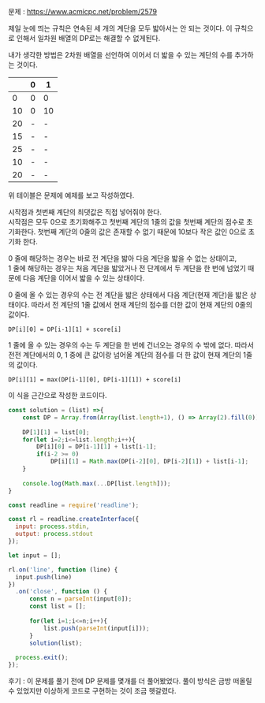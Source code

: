 문제 : https://www.acmicpc.net/problem/2579

제일 눈에 띄는 규칙은 연속된 세 개의 계단을 모두 밟아서는 안 되는 것이다. 이 규칙으로 인해서 일차원 배열의 DP로는 해결할 수 없게된다. 

내가 생각한 방법은 2차원 배열을 선언하여 이어서 더 밟을 수 있는 계단의 수를 추가하는 것이다. 

||0|1|
|---|---|---|
|0|0|0|
|10|0|10|
|20|-|-|
|15|-|-|
|25|-|-|
|10|-|-|
|20|-|-|  

위 테이블은 문제에 예제를 보고 작성하였다. 

시작점과 첫번째 계단의 최댓값은 직접 넣어줘야 한다.   
시작점은 모두 0으로 초기화해주고 첫번째 계단의 1줄의 값을 첫번째 계단의 점수로 초기화한다. 첫번째 계단의 0줄의 값은 존재할 수 없기 때문에 10보다 작은 값인 0으로 초기화 한다.

0 줄에 해당하는 경우는 바로 전 계단을 밟아 다음 계단을 밟을 수 없는 상태이고,  
1 줄에 해당하는 경우는 처음 계단을 밟았거나 전 단계에서 두 계단을 한 번에 넘었기 때문에 다음 계단을 이어서 밟을 수 있는 상태이다.

0 줄에 올 수 있는 경우의 수는 전 계단을 밟은 상태에서 다음 계단(현재 계단)을 밟은 상태이다. 따라서 전 계단의 1줄 값에서 현재 계단의 점수를 더한 값이 현재 계단의 0줄의 값이다.

```
DP[i][0] = DP[i-1][1] + score[i]
```

1 줄에 올 수 있는 경우의 수는 두 계단을 한 번에 건너오는 경우의 수 밖에 없다. 따라서 전전 계단에서의 0, 1 중에 큰 값이랑 넘어올 계단의 점수를 더 한 값이 현재 계단의 1줄의 값이다.

```
DP[i][1] = max(DP[i-1][0], DP[i-1][1]) + score[i]
```

이 식을 근간으로 작성한 코드이다.

```js
const solution = (list) =>{
    const DP = Array.from(Array(list.length+1), () => Array(2).fill(0))
    
    DP[1][1] = list[0];
    for(let i=2;i<=list.length;i++){
        DP[i][0] = DP[i-1][1] + list[i-1];
        if(i-2 >= 0)
            DP[i][1] = Math.max(DP[i-2][0], DP[i-2][1]) + list[i-1];
    }
    
    console.log(Math.max(...DP[list.length]));
}

const readline = require('readline');

const rl = readline.createInterface({
  input: process.stdin,
  output: process.stdout
});

let input = [];

rl.on('line', function (line) {
  input.push(line)
})
  .on('close', function () {
      const n = parseInt(input[0]);
      const list = [];
      
      for(let i=1;i<=n;i++){
          list.push(parseInt(input[i]));
      }
      solution(list);
      
  process.exit();
}); 
```

후기 : 이 문제를 풀기 전에 DP 문제를 몇개를 더 풀어봤었다. 풀이 방식은 금방 떠올릴 수 있었지만 이상하게 코드로 구현하는 것이 조금 헷갈렸다.